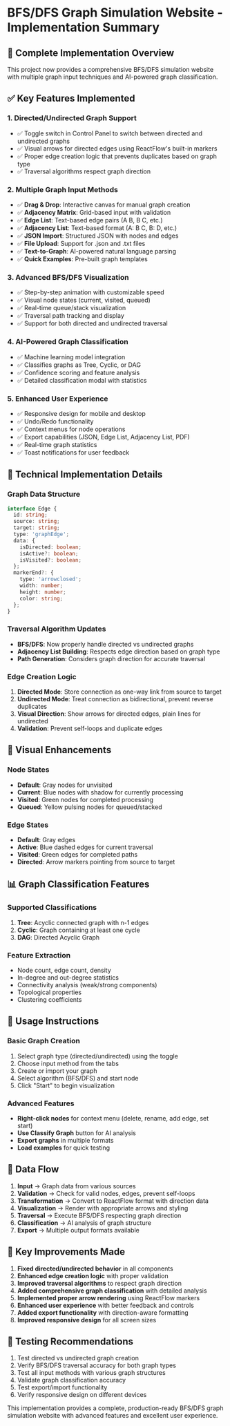 # BFS/DFS Graph Simulation Website - Implementation Summary

## 🎯 Complete Implementation Overview

This project now provides a comprehensive BFS/DFS simulation website with multiple graph input techniques and AI-powered graph classification.

## ✅ Key Features Implemented

### 1. **Directed/Undirected Graph Support**
- ✅ Toggle switch in Control Panel to switch between directed and undirected graphs
- ✅ Visual arrows for directed edges using ReactFlow's built-in markers
- ✅ Proper edge creation logic that prevents duplicates based on graph type
- ✅ Traversal algorithms respect graph direction

### 2. **Multiple Graph Input Methods**
- ✅ **Drag & Drop**: Interactive canvas for manual graph creation
- ✅ **Adjacency Matrix**: Grid-based input with validation
- ✅ **Edge List**: Text-based edge pairs (A B, B C, etc.)
- ✅ **Adjacency List**: Text-based format (A: B C, B: D, etc.)
- ✅ **JSON Import**: Structured JSON with nodes and edges
- ✅ **File Upload**: Support for .json and .txt files
- ✅ **Text-to-Graph**: AI-powered natural language parsing
- ✅ **Quick Examples**: Pre-built graph templates

### 3. **Advanced BFS/DFS Visualization**
- ✅ Step-by-step animation with customizable speed
- ✅ Visual node states (current, visited, queued)
- ✅ Real-time queue/stack visualization
- ✅ Traversal path tracking and display
- ✅ Support for both directed and undirected traversal

### 4. **AI-Powered Graph Classification**
- ✅ Machine learning model integration
- ✅ Classifies graphs as Tree, Cyclic, or DAG
- ✅ Confidence scoring and feature analysis
- ✅ Detailed classification modal with statistics

### 5. **Enhanced User Experience**
- ✅ Responsive design for mobile and desktop
- ✅ Undo/Redo functionality
- ✅ Context menus for node operations
- ✅ Export capabilities (JSON, Edge List, Adjacency List, PDF)
- ✅ Real-time graph statistics
- ✅ Toast notifications for user feedback

## 🔧 Technical Implementation Details

### Graph Data Structure
```typescript
interface Edge {
  id: string;
  source: string;
  target: string;
  type: 'graphEdge';
  data: {
    isDirected: boolean;
    isActive?: boolean;
    isVisited?: boolean;
  };
  markerEnd?: {
    type: 'arrowclosed';
    width: number;
    height: number;
    color: string;
  };
}
```

### Traversal Algorithm Updates
- **BFS/DFS**: Now properly handle directed vs undirected graphs
- **Adjacency List Building**: Respects edge direction based on graph type
- **Path Generation**: Considers graph direction for accurate traversal

### Edge Creation Logic
1. **Directed Mode**: Store connection as one-way link from source to target
2. **Undirected Mode**: Treat connection as bidirectional, prevent reverse duplicates
3. **Visual Direction**: Show arrows for directed edges, plain lines for undirected
4. **Validation**: Prevent self-loops and duplicate edges

## 🎨 Visual Enhancements

### Node States
- **Default**: Gray nodes for unvisited
- **Current**: Blue nodes with shadow for currently processing
- **Visited**: Green nodes for completed processing
- **Queued**: Yellow pulsing nodes for queued/stacked

### Edge States
- **Default**: Gray edges
- **Active**: Blue dashed edges for current traversal
- **Visited**: Green edges for completed paths
- **Directed**: Arrow markers pointing from source to target

## 📊 Graph Classification Features

### Supported Classifications
1. **Tree**: Acyclic connected graph with n-1 edges
2. **Cyclic**: Graph containing at least one cycle
3. **DAG**: Directed Acyclic Graph

### Feature Extraction
- Node count, edge count, density
- In-degree and out-degree statistics
- Connectivity analysis (weak/strong components)
- Topological properties
- Clustering coefficients

## 🚀 Usage Instructions

### Basic Graph Creation
1. Select graph type (directed/undirected) using the toggle
2. Choose input method from the tabs
3. Create or import your graph
4. Select algorithm (BFS/DFS) and start node
5. Click "Start" to begin visualization

### Advanced Features
- **Right-click nodes** for context menu (delete, rename, add edge, set start)
- **Use Classify Graph** button for AI analysis
- **Export graphs** in multiple formats
- **Load examples** for quick testing

## 🔄 Data Flow

1. **Input** → Graph data from various sources
2. **Validation** → Check for valid nodes, edges, prevent self-loops
3. **Transformation** → Convert to ReactFlow format with direction data
4. **Visualization** → Render with appropriate arrows and styling
5. **Traversal** → Execute BFS/DFS respecting graph direction
6. **Classification** → AI analysis of graph structure
7. **Export** → Multiple output formats available

## 🎯 Key Improvements Made

1. **Fixed directed/undirected behavior** in all components
2. **Enhanced edge creation logic** with proper validation
3. **Improved traversal algorithms** to respect graph direction
4. **Added comprehensive graph classification** with detailed analysis
5. **Implemented proper arrow rendering** using ReactFlow markers
6. **Enhanced user experience** with better feedback and controls
7. **Added export functionality** with direction-aware formatting
8. **Improved responsive design** for all screen sizes

## 🧪 Testing Recommendations

1. Test directed vs undirected graph creation
2. Verify BFS/DFS traversal accuracy for both graph types
3. Test all input methods with various graph structures
4. Validate graph classification accuracy
5. Test export/import functionality
6. Verify responsive design on different devices

This implementation provides a complete, production-ready BFS/DFS graph simulation website with advanced features and excellent user experience.